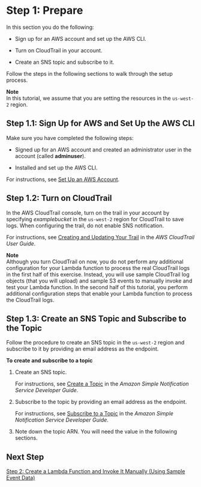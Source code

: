 # Step 1: Prepare<a name="with-cloudtrail-example-prepare"></a>

In this section you do the following:

+ Sign up for an AWS account and set up the AWS CLI\. 

+ Turn on CloudTrail in your account\. 

+ Create an SNS topic and subscribe to it\.

Follow the steps in the following sections to walk through the setup process\.

**Note**  
In this tutorial, we assume that you are setting the resources in the `us-west-2` region\.

## Step 1\.1: Sign Up for AWS and Set Up the AWS CLI<a name="with-cloudtrail-example-prepare-setup-cli"></a>

Make sure you have completed the following steps:

+ Signed up for an AWS account and created an administrator user in the account \(called **adminuser**\)\. 

+ Installed and set up the AWS CLI\. 

For instructions, see [Set Up an AWS Account](setup.md)\. 

## Step 1\.2: Turn on CloudTrail<a name="with-cloudtrail-example-prepare-create-buckets"></a>

In the AWS CloudTrail console, turn on the trail in your account by specifying *examplebucket* in the `us-west-2` region for CloudTrail to save logs\. When configuring the trail, do not enable SNS notification\. 

For instructions, see [Creating and Updating Your Trail](http://docs.aws.amazon.com/awscloudtrail/latest/userguide/cloudtrail-create-and-update-a-trail.html) in the *AWS CloudTrail User Guide*\.

**Note**  
Although you turn CloudTrail on now, you do not perform any additional configuration for your Lambda function to process the real CloudTrail logs in the first half of this exercise\. Instead, you will use sample CloudTrail log objects \(that you will upload\) and sample S3 events to manually invoke and test your Lambda function\. In the second half of this tutorial, you perform additional configuration steps that enable your Lambda function to process the CloudTrail logs\. 

## Step 1\.3: Create an SNS Topic and Subscribe to the Topic<a name="with-cloudtrail-example-prepare-create-sns-toppic"></a>

Follow the procedure to create an SNS topic in the `us-west-2` region and subscribe to it by providing an email address as the endpoint\.

**To create and subscribe to a topic**

1. Create an SNS topic\. 

   For instructions, see [Create a Topic](http://docs.aws.amazon.com/sns/latest/dg/CreateTopic.html) in the *Amazon Simple Notification Service Developer Guide*\.

1. Subscribe to the topic by providing an email address as the endpoint\. 

   For instructions, see [Subscribe to a Topic](http://docs.aws.amazon.com/sns/latest/dg/SubscribeTopic.html) in the *Amazon Simple Notification Service Developer Guide*\.

1. Note down the topic ARN\. You will need the value in the following sections\.

## Next Step<a name="with-cloudtrail-example-prepare-next-step"></a>

[Step 2: Create a Lambda Function and Invoke It Manually \(Using Sample Event Data\)](with-cloudtrail-example-create-test-manually.md)